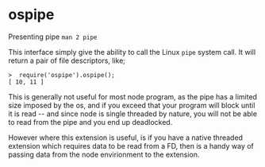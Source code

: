 ospipe
======

Presenting pipe `man 2 pipe`

This interface simply give the ability to call the Linux `pipe` system call.  It will return a pair of file descriptors, like;

```node
>  require('ospipe').ospipe();
[ 10, 11 ]
```

This is generally not useful for most node program, as the pipe has a limited size imposed by the os, and if you exceed that your program will block until it is read -- and since node is single threaded by nature, you will not be able to read from the pipe and you end up deadlocked.

However where this extension is useful, is if you have a native threaded extension which requires data to be read from a FD, then is a handy way of passing data from the node envirionment to the extension.


